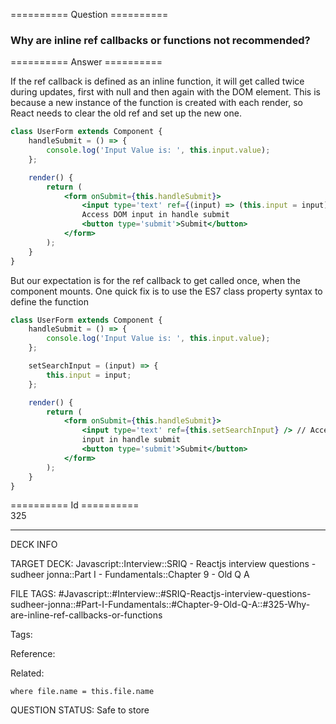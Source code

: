 ========== Question ==========  

### Why are inline ref callbacks or functions not recommended?  

========== Answer ==========  

If the ref callback is defined as an inline function, it will get called twice during updates, first with null and then again with the DOM element. This is because a new instance of the function is created with each render, so React needs to clear the old ref and set up the new one.

```jsx
class UserForm extends Component {
    handleSubmit = () => {
        console.log('Input Value is: ', this.input.value);
    };

    render() {
        return (
            <form onSubmit={this.handleSubmit}>
                <input type='text' ref={(input) => (this.input = input)} /> //
                Access DOM input in handle submit
                <button type='submit'>Submit</button>
            </form>
        );
    }
}
```

But our expectation is for the ref callback to get called once, when the component mounts. One quick fix is to use the ES7 class property syntax to define the function

```jsx
class UserForm extends Component {
    handleSubmit = () => {
        console.log('Input Value is: ', this.input.value);
    };

    setSearchInput = (input) => {
        this.input = input;
    };

    render() {
        return (
            <form onSubmit={this.handleSubmit}>
                <input type='text' ref={this.setSearchInput} /> // Access DOM
                input in handle submit
                <button type='submit'>Submit</button>
            </form>
        );
    }
}
```

========== Id ==========  
325

---

DECK INFO

TARGET DECK: Javascript::Interview::SRIQ - Reactjs interview questions - sudheer jonna::Part I - Fundamentals::Chapter 9 - Old Q A

FILE TAGS: #Javascript::#Interview::#SRIQ-Reactjs-interview-questions-sudheer-jonna::#Part-I-Fundamentals::#Chapter-9-Old-Q-A::#325-Why-are-inline-ref-callbacks-or-functions

Tags:

Reference:

Related:

```dataview
where file.name = this.file.name
```

QUESTION STATUS: Safe to store
